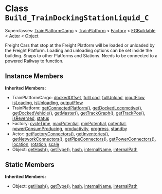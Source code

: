 # Class <code>Build_TrainDockingStationLiquid_C</code>

Superclasses: <a href="TrainPlatformCargo.md">TrainPlatformCargo</a> < <a href="TrainPlatform.md">TrainPlatform</a> < <a href="Factory.md">Factory</a> < <a href="FGBuildable.md">FGBuildable</a> < <a href="Actor.md">Actor</a> < <a href="Object.md">Object</a>

Freight Cars that stop at the Freight Platform will be loaded or unloaded by the Freight Platform.
Loading and unloading options can be set inside the building.
Snaps to other Platforms and Stations.
Needs to be connected to a powered Railway to function.
## Instance Members
<b>Inherited Members:</b>
- TrainPlatformCargo: <a href="TrainPlatformCargo.md#dockedOffset">dockedOffset</a>, <a href="TrainPlatformCargo.md#fullLoad">fullLoad</a>, <a href="TrainPlatformCargo.md#fullUnload">fullUnload</a>, <a href="TrainPlatformCargo.md#inputFlow">inputFlow</a>, <a href="TrainPlatformCargo.md#isLoading">isLoading</a>, <a href="TrainPlatformCargo.md#isUnloading">isUnloading</a>, <a href="TrainPlatformCargo.md#outputFlow">outputFlow</a>
- TrainPlatform: <a href="TrainPlatform.md#getConnectedPlatform">getConnectedPlatform()</a>, <a href="TrainPlatform.md#getDockedLocomotive">getDockedLocomotive()</a>, <a href="TrainPlatform.md#getDockedVehicle">getDockedVehicle()</a>, <a href="TrainPlatform.md#getMaster">getMaster()</a>, <a href="TrainPlatform.md#getTrackGraph">getTrackGraph()</a>, <a href="TrainPlatform.md#getTrackPos">getTrackPos()</a>, <a href="TrainPlatform.md#isReversed">isReversed</a>, <a href="TrainPlatform.md#status">status</a>
- Factory: <a href="Factory.md#cycleTime">cycleTime</a>, <a href="Factory.md#maxPotential">maxPotential</a>, <a href="Factory.md#minPotential">minPotential</a>, <a href="Factory.md#potential">potential</a>, <a href="Factory.md#powerConsumProducing">powerConsumProducing</a>, <a href="Factory.md#productivity">productivity</a>, <a href="Factory.md#progress">progress</a>, <a href="Factory.md#standby">standby</a>
- Actor: <a href="Actor.md#getFactoryConnectors">getFactoryConnectors()</a>, <a href="Actor.md#getInventories">getInventories()</a>, <a href="Actor.md#getNetworkConnectors">getNetworkConnectors()</a>, <a href="Actor.md#getPipeConnectors">getPipeConnectors()</a>, <a href="Actor.md#getPowerConnectors">getPowerConnectors()</a>, <a href="Actor.md#location">location</a>, <a href="Actor.md#rotation">rotation</a>, <a href="Actor.md#scale">scale</a>
- Object: <a href="Object.md#getHash">getHash()</a>, <a href="Object.md#getType">getType()</a>, <a href="Object.md#hash">hash</a>, <a href="Object.md#internalName">internalName</a>, <a href="Object.md#internalPath">internalPath</a>
## Static Members
<b>Inherited Members:</b>
- Object: <a href="Object.md#getHash">getHash()</a>, <a href="Object.md#getType">getType()</a>, <a href="Object.md#hash">hash</a>, <a href="Object.md#internalName">internalName</a>, <a href="Object.md#internalPath">internalPath</a>